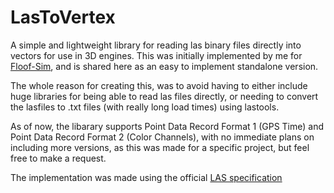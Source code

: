# LasToVertex
A simple and lightweight library for reading las binary files directly into vectors for use in 3D engines. This was initially implemented by me for [Floof-Sim](https://github.com/STEN1/Floof-Sim), and is shared here as an easy to implement standalone version.

The whole reason for creating this, was to avoid having to either include huge libraries for being able to read las files directly, or needing to convert the lasfiles to .txt files (with really long load times) using lastools.
 
As of now, the libarary supports Point Data Record Format 1 (GPS Time) and Point Data Record Format 2 (Color Channels), with no immediate plans on including more versions, as this was made for a specific project, but feel free to make a request.

The implementation was made using the official [LAS specification](https://www.asprs.org/wp-content/uploads/2010/12/LAS_1_4_r13.pdf)
